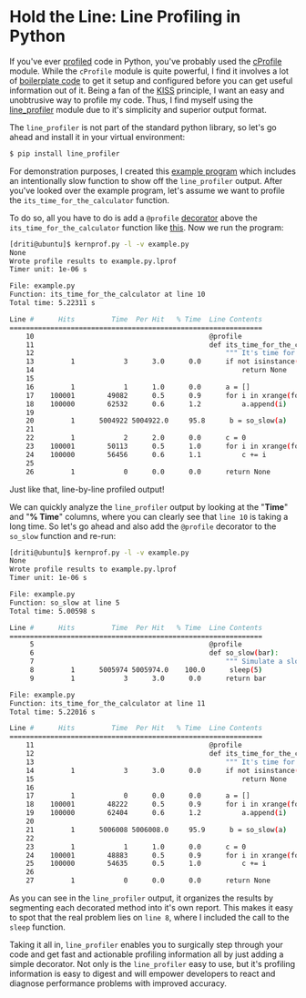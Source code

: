 # Hold the Line: Line Profiling in Python

If you've ever [profiled][2] code in Python, you've probably used the
[cProfile][1] module. While the `cProfile` module is quite powerful, I find it
involves a lot of [boilerplate code][4] to get it setup and configured before
you can get useful information out of it. Being a fan of the [KISS][5]
principle, I want an easy and unobtrusive way to profile my code. Thus, I find
myself using the [line_profiler][3] module due to it's simplicity and superior
output format.

The `line_profiler` is not part of the standard python library, so let's go
ahead and install it in your virtual environment:

```bash
$ pip install line_profiler
```

For demonstration purposes, I created this [example program][6] which includes
an intentionally slow function to show off the `line_profiler` output. After
you've looked over the example program, let's assume we want to profile the
`its_time_for_the_calculator` function.

To do so, all you have to do is add a `@profile` [decorator][8] above the
`its_time_for_the_calculator` function like [this][7]. Now we run the program:


```bash
[driti@ubuntu]$ kernprof.py -l -v example.py
None
Wrote profile results to example.py.lprof
Timer unit: 1e-06 s

File: example.py
Function: its_time_for_the_calculator at line 10
Total time: 5.22311 s

Line #      Hits         Time  Per Hit   % Time  Line Contents
==============================================================
    10                                           @profile
    11                                           def its_time_for_the_calculator(foo):
    12                                               """ It's time for the calculator. """
    13         1            3      3.0      0.0      if not isinstance(foo, int):
    14                                                   return None
    15
    16         1            1      1.0      0.0      a = []
    17    100001        49082      0.5      0.9      for i in xrange(foo):
    18    100000        62532      0.6      1.2          a.append(i)
    19
    20         1      5004922 5004922.0     95.8      b = so_slow(a)
    21
    22         1            2      2.0      0.0      c = 0
    23    100001        50113      0.5      1.0      for i in xrange(foo):
    24    100000        56456      0.6      1.1          c += i
    25
    26         1            0      0.0      0.0      return None
```

Just like that, line-by-line profiled output!

We can quickly analyze the `line_profiler` output by looking at the "**Time**"
and "**% Time**" columns, where you can clearly see that `line 10` is taking a
long time. So let's go ahead and also add the `@profile` decorator to the
`so_slow` function and re-run:

```bash
[driti@ubuntu]$ kernprof.py -l -v example.py
None
Wrote profile results to example.py.lprof
Timer unit: 1e-06 s

File: example.py
Function: so_slow at line 5
Total time: 5.00598 s

Line #      Hits         Time  Per Hit   % Time  Line Contents
==============================================================
     5                                           @profile
     6                                           def so_slow(bar):
     7                                               """ Simulate a slow function. """
     8         1      5005974 5005974.0    100.0      sleep(5)
     9         1            3      3.0      0.0      return bar

File: example.py
Function: its_time_for_the_calculator at line 11
Total time: 5.22016 s

Line #      Hits         Time  Per Hit   % Time  Line Contents
==============================================================
    11                                           @profile
    12                                           def its_time_for_the_calculator(foo):
    13                                               """ It's time for the calculator. """
    14         1            3      3.0      0.0      if not isinstance(foo, int):
    15                                                   return None
    16
    17         1            0      0.0      0.0      a = []
    18    100001        48222      0.5      0.9      for i in xrange(foo):
    19    100000        62404      0.6      1.2          a.append(i)
    20
    21         1      5006008 5006008.0     95.9      b = so_slow(a)
    22
    23         1            1      1.0      0.0      c = 0
    24    100001        48883      0.5      0.9      for i in xrange(foo):
    25    100000        54635      0.5      1.0          c += i
    26
    27         1            0      0.0      0.0      return None
```

As you can see in the `line_profiler` output, it organizes the results
by segmenting each decorated method into it's own report. This makes it easy
to spot that the real problem lies on `line 8`, where I included the call to
the `sleep` function.

Taking it all in, `line_profiler` enables you to surgically step through your
code and get fast and actionable profiling information all by just adding
a simple decorator. Not only is the `line_profiler` easy to use, but it's
profiling information is easy to digest and will empower developers to
react and diagnose performance problems with improved accuracy.

[1]: http://docs.python.org/2/library/profile.html#module-cProfile
[2]: http://en.wikipedia.org/wiki/Profiling_(computer_programming)
[3]: http://pythonhosted.org/line_profiler/
[4]: http://docs.python.org/2/library/profile.html#profile.Profile
[5]: http://en.wikipedia.org/wiki/KISS_principle
[6]: https://gist.github.com/danriti
[7]: https://gist.github.com/danriti
[8]: https://wiki.python.org/moin/PythonDecorators#What_is_a_Decorator
